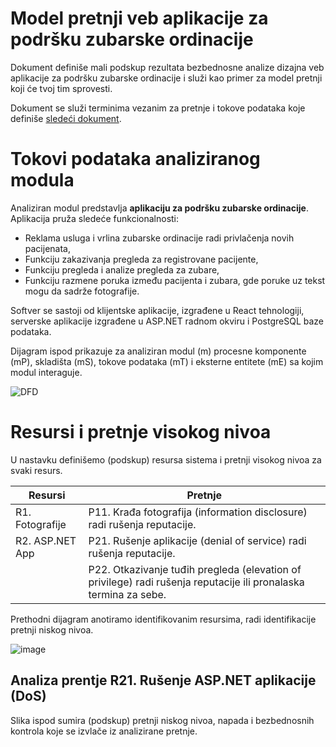 # Model pretnji veb aplikacije za podršku zubarske ordinacije

Dokument definiše mali podskup rezultata bezbednosne analize dizajna veb aplikacije za podršku zubarske ordinacije i služi kao primer za model pretnji koji će tvoj tim sprovesti.

Dokument se služi terminima vezanim za pretnje i tokove podataka koje definiše [sledeći dokument](https://github.com/Luburic/zoss-model-pretnji/blob/main/modeli/terminologija.md).

# Tokovi podataka analiziranog modula

Analiziran modul predstavlja **aplikaciju za podršku zubarske ordinacije**. Aplikacija pruža sledeće funkcionalnosti:
- Reklama usluga i vrlina zubarske ordinacije radi privlačenja novih pacijenata,
- Funkciju zakazivanja pregleda za registrovane pacijente,
- Funkciju pregleda i analize pregleda za zubare,
- Funkciju razmene poruka između pacijenta i zubara, gde poruke uz tekst mogu da sadrže fotografije.

Softver se sastoji od klijentske aplikacije, izgrađene u React tehnologiji, serverske aplikacije izgrađene u ASP.NET radnom okviru i PostgreSQL baze podataka.

Dijagram ispod prikazuje za analiziran modul (m) procesne komponente (mP), skladišta (mS), tokove podataka (mT) i eksterne entitete (mE) sa kojim modul interaguje.

![DFD](https://github.com/user-attachments/assets/3b37e3f9-7626-45f8-8fd1-fad1f0ad9e1a)

# Resursi i pretnje visokog nivoa

U nastavku definišemo (podskup) resursa sistema i pretnji visokog nivoa za svaki resurs.

| Resursi         | Pretnje                                         |
|-----------------|-------------------------------------------------|
| R1. Fotografije | P11. Krađa fotografija (information disclosure) radi rušenja reputacije. |
| R2. ASP.NET App | P21. Rušenje aplikacije (denial of service) radi rušenja reputacije. |
|  | P22. Otkazivanje tuđih pregleda (elevation of privilege) radi rušenja reputacije ili pronalaska termina za sebe. |

Prethodni dijagram anotiramo identifikovanim resursima, radi identifikacije pretnji niskog nivoa.

![image](https://github.com/user-attachments/assets/afc090c8-3af1-47e0-8136-c3bb3dcaae98)

## Analiza prentje R21. Rušenje ASP.NET aplikacije (DoS)

Slika ispod sumira (podskup) pretnji niskog nivoa, napada i bezbednosnih kontrola koje se izvlače iz analizirane pretnje.
